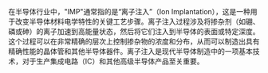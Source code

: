在半导体行业中，"IMP"通常指的是“离子注入”（Ion Implantation），这是一种用于改变半导体材料电学特性的关键工艺步骤。离子注入过程涉及将掺杂剂（如硼、磷或砷）的离子加速到高能量状态，然后将它们注入到半导体的表面或特定深度。
这个过程可以在非常精确的层次上控制掺杂物的浓度和分布，从而可以制造出具有精确性能的晶体管和其他半导体器件。离子注入是现代半导体制造中的一项基本技术，对于生产集成电路（IC）和其他高级半导体产品至关重要。
